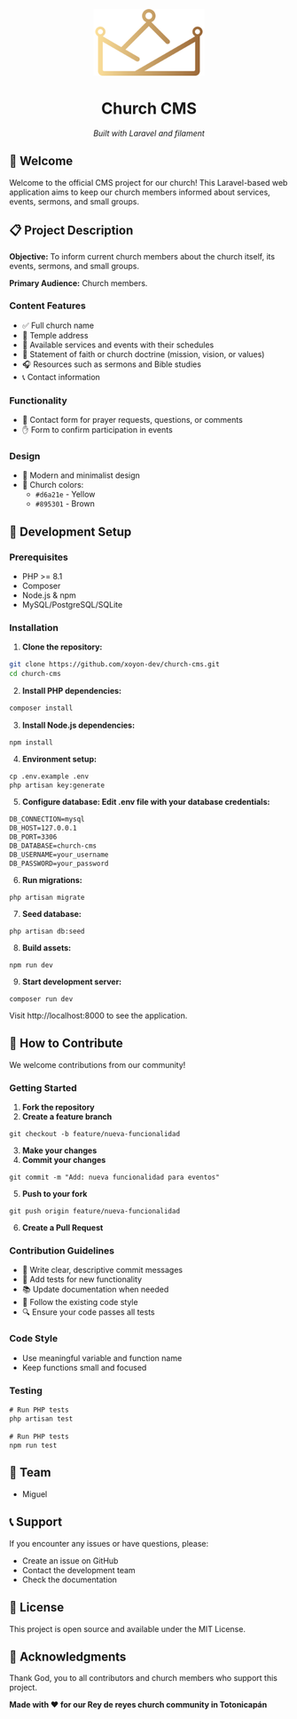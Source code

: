 <div align="center">
  <img src="public/images/CROW.svg" alt="CROW Logo" width="200">
  <h1>Church CMS</h1>
  <p><em>Built with Laravel and filament</em></p>
</div>

## 🙏 Welcome

Welcome to the official CMS project for our church! This Laravel-based web application aims to keep our church members informed about services, events, sermons, and small groups.

## 📋 Project Description

**Objective:** To inform current church members about the church itself, its events, sermons, and small groups.

**Primary Audience:** Church members.

### Content Features
- ✅ Full church name
- 📍 Temple address
- 📅 Available services and events with their schedules
- 📖 Statement of faith or church doctrine (mission, vision, or values)
- 🎧 Resources such as sermons and Bible studies
- 📞 Contact information

### Functionality
- 📝 Contact form for prayer requests, questions, or comments
- ✋ Form to confirm participation in events

### Design
- 🎨 Modern and minimalist design
- 🎨 Church colors:
    - `#d6a21e` - Yellow
    - `#895301` - Brown

## 🚀 Development Setup

### Prerequisites
- PHP >= 8.1
- Composer
- Node.js & npm
- MySQL/PostgreSQL/SQLite

### Installation

1. **Clone the repository:**
```bash
git clone https://github.com/xoyon-dev/church-cms.git
cd church-cms
```
2. **Install PHP dependencies:**
```bash
composer install
```
3. **Install Node.js dependencies:**
```
npm install
```
4. **Environment setup:**
```
cp .env.example .env
php artisan key:generate
```
5. **Configure database: Edit .env file with your database credentials:**
```  
DB_CONNECTION=mysql
DB_HOST=127.0.0.1
DB_PORT=3306
DB_DATABASE=church-cms
DB_USERNAME=your_username
DB_PASSWORD=your_password
```
6. **Run migrations:**
```
php artisan migrate
```
7. **Seed database:**
```
php artisan db:seed
```
8. **Build assets:**
```
npm run dev
```
9. **Start development server:**
```
composer run dev
```
Visit http://localhost:8000 to see the application.

## 🤝 How to Contribute
We welcome contributions from our community! 
### Getting Started
1. **Fork the repository**
2. **Create a feature branch**
```
git checkout -b feature/nueva-funcionalidad
```
3. **Make your changes**
4. **Commit your changes**
```
git commit -m "Add: nueva funcionalidad para eventos"
```
5. **Push to your fork**
```
git push origin feature/nueva-funcionalidad
```
6. **Create a Pull Request**

### Contribution Guidelines
- 📝 Write clear, descriptive commit messages 
- 🧪 Add tests for new functionality 
- 📚 Update documentation when needed 
- 🎨 Follow the existing code style 
- 🔍 Ensure your code passes all tests

### Code Style
- Use meaningful variable and function name
- Keep functions small and focused

### Testing
```
# Run PHP tests
php artisan test

# Run PHP tests
npm run test
```
## 👥 Team
- Miguel 

## 📞 Support
If you encounter any issues or have questions, please:

- Create an issue on GitHub
- Contact the development team
- Check the documentation

## 📄 License
This project is open source and available under the MIT License.

## 🙏 Acknowledgments
Thank God, you to all contributors and church members who support this project.

**Made with ❤️ for our Rey de reyes church community in Totonicapán**
